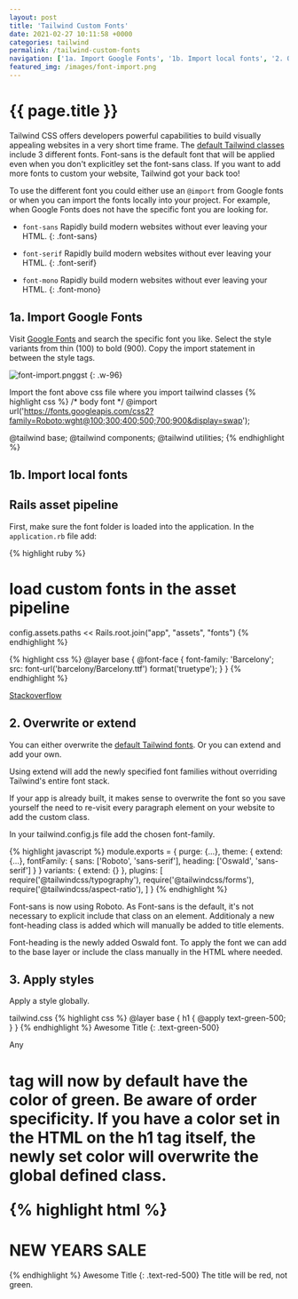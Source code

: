 ```yaml
---
layout: post
title: 'Tailwind Custom Fonts'
date: 2021-02-27 10:11:58 +0000
categories: tailwind
permalink: /tailwind-custom-fonts
navigation: ['1a. Import Google Fonts', '1b. Import local fonts', '2. Overwrite or Extend', '3. Apply styles']
featured_img: /images/font-import.png
---
```


# {{ page.title }}

Tailwind CSS offers developers powerful capabilities to build visually appealing websites in a very short time frame. The [default Tailwind classes](https://tailwindcss.com/docs/font-family) include 3 different fonts. Font-sans is the default font that will be applied even when you don't explicitley set the font-sans class. If you want to add more fonts to custom your website, Tailwind got your back too!

To use the different font you could either use an `@import` from Google fonts or when you can import the fonts locally into your project. For example, when Google Fonts does not have the specific font you are looking for.

- `font-sans` Rapidly build modern websites without ever leaving your HTML.
  {: .font-sans}

- `font-serif` Rapidly build modern websites without ever leaving your HTML.
  {: .font-serif}

- `font-mono` Rapidly build modern websites without ever leaving your HTML.
  {: .font-mono}

## 1a. Import Google Fonts

Visit [Google Fonts](https://fonts.google.com/) and search the specific font you like. Select the style variants from thin (100) to bold (900). Copy the import statement in between the style tags.

![font-import.png](images/font-import.png)gst
{: .w-96}

Import the font above css file where you import tailwind classes
{% highlight css %}
/* body font */
@import url('https://fonts.googleapis.com/css2?family=Roboto:wght@100;300;400;500;700;900&display=swap');

@tailwind base;
@tailwind components;
@tailwind utilities;
{% endhighlight %}

## 1b. Import local fonts

## Rails asset pipeline

First, make sure the font folder is loaded into the application. In the `application.rb` file add:

{% highlight ruby %}
# load custom fonts in the asset pipeline

config.assets.paths << Rails.root.join("app", "assets", "fonts")
{% endhighlight %}

{% highlight css %}
@layer base {
  @font-face {
    font-family: 'Barcelony';
    src: font-url('barcelony/Barcelony.ttf') format('truetype');
  }
}
{% endhighlight %}

[Stackoverflow](https://stackoverflow.com/questions/12849840/integrating-font-face-files-into-rails-asset-pipeline/12849881#12849881)

## 2. Overwrite or extend

You can either overwrite the [default Tailwind fonts](https://tailwindcss.com/docs/font-family).
Or you can extend and add your own.

Using extend will add the newly specified font families without overriding Tailwind's entire font stack.

If your app is already built, it makes sense to overwrite the font so you save yourself the need to re-visit every paragraph element on your website to add the custom class.

In your tailwind.config.js file add the chosen font-family.

{% highlight javascript %}
module.exports = {
  purge: {...},
  theme: {
    extend: {...},
    fontFamily: {
      sans: ['Roboto', 'sans-serif'],
      heading: ['Oswald', 'sans-serif']
    }
  }
  variants: {
    extend: {}
  },
  plugins: [
    require('@tailwindcss/typography'),
    require('@tailwindcss/forms'),
    require('@tailwindcss/aspect-ratio'),
  ]
}
{% endhighlight %}

Font-sans is now using Roboto. As Font-sans is the default, it's not necessary to explicit include that class on an element. Additionaly a new font-heading class is added which will manually be added to title elements.

Font-heading is the newly added Oswald font. To apply the font we can add to the base layer or include the class manually in the HTML where needed.

## 3. Apply styles

Apply a style globally.

tailwind.css
{% highlight css %}
@layer base {
  h1 {
    @apply text-green-500;
  }
}
{% endhighlight %}
Awesome Title
{: .text-green-500}

Any <h1> tag will now by default have the color of green.
Be aware of order specificity. If you have a color set in the HTML on the h1 tag itself, the newly set color will overwrite the global defined class.

{% highlight html %}

 <h1 class="text-red-500">NEW YEARS SALE</h1>
{% endhighlight %}
Awesome Title
{: .text-red-500}
The title will be red, not green.
